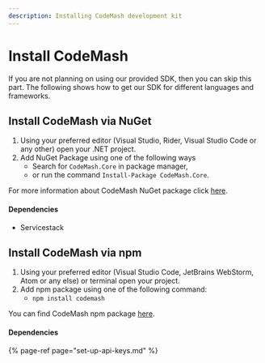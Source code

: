 ```yaml
---
description: Installing CodeMash development kit
---
```


# Install CodeMash

If you are not planning on using our provided SDK, then you can skip this part. The following shows how to get our SDK for different languages and frameworks.

## Install CodeMash via NuGet

1. Using your preferred editor \(Visual Studio, Rider, Visual Studio Code or any other\) open your .NET project.
2. Add NuGet Package using one of the following ways
   * Search for `CodeMash.Core` in package manager,
   * or run the command `Install-Package CodeMash.Core`.

For more information about CodeMash NuGet package click [here](https://www.nuget.org/packages/CodeMash.Core).

#### Dependencies

* Servicestack

## Install CodeMash via npm

1. Using your preferred editor \(Visual Studio Code, JetBrains WebStorm, Atom or any else\) or terminal open your project.
2. Add npm package using one of the following command:
   * `npm install codemash`

You can find CodeMash npm package [here](https://www.nuget.org/packages/CodeMash.Core).

#### Dependencies

{% page-ref page="set-up-api-keys.md" %}



